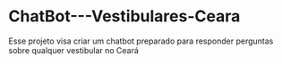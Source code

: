 # ChatBot---Vestibulares-Ceara
Esse projeto visa criar um chatbot preparado para responder perguntas sobre qualquer vestibular no Ceará
